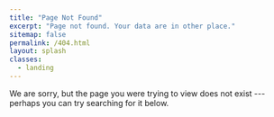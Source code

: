 ```yaml
---
title: "Page Not Found"
excerpt: "Page not found. Your data are in other place."
sitemap: false
permalink: /404.html
layout: splash
classes:
  - landing
---
```


We are sorry, but the page you were trying to view does not exist --- perhaps you can try searching for it below.

<script>
  var GOOG_FIXURL_LANG = 'en';
  var GOOG_FIXURL_SITE = '{{ site.url }}'
</script>
<script src="https://linkhelp.clients.google.com/tbproxy/lh/wm/fixurl.js">
</script>